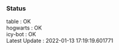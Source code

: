 ### Status


table : OK  
hogwarts : OK  
icy-bot : OK  
Latest Update : 2022-01-13 17:19:19.601771
